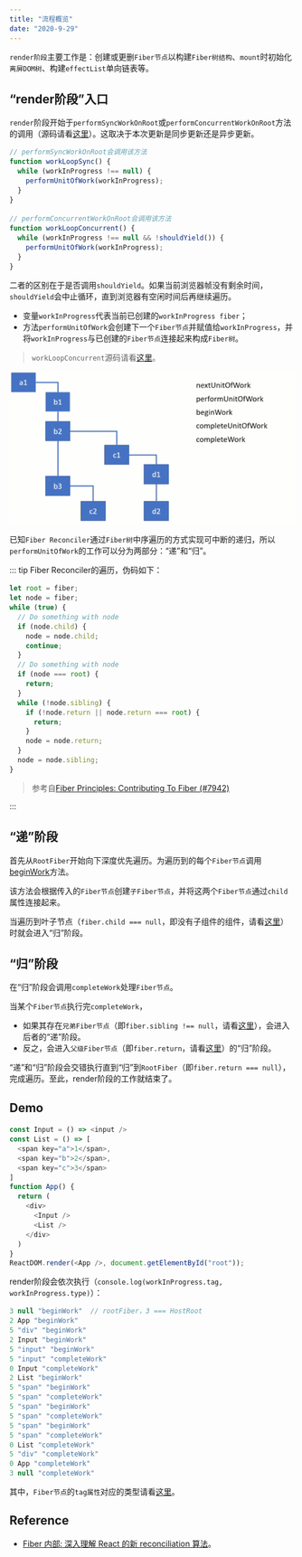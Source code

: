 ```yaml
---
title: "流程概览"
date: "2020-9-29"
---
```


`render阶段`主要工作是：创建或更删`Fiber节点`以构建`Fiber树结构`、`mount`时初始化`离屏DOM树`、构建`effectList`单向链表等。

## “render阶段”入口

`render`阶段开始于`performSyncWorkOnRoot`或`performConcurrentWorkOnRoot`方法的调用（源码请看[这里](https://github.com/facebook/react/blob/v16.13.1/packages/react-reconciler/src/ReactFiberWorkLoop.js#L623-L639)）。这取决于本次更新是同步更新还是异步更新。

```js
// performSyncWorkOnRoot会调用该方法
function workLoopSync() {
  while (workInProgress !== null) {
    performUnitOfWork(workInProgress);
  }
}

// performConcurrentWorkOnRoot会调用该方法
function workLoopConcurrent() {
  while (workInProgress !== null && !shouldYield()) {
    performUnitOfWork(workInProgress);
  }
}
```

二者的区别在于是否调用`shouldYield`。如果当前浏览器帧没有剩余时间，`shouldYield`会中止循环，直到浏览器有空闲时间后再继续遍历。

- 变量`workInProgress`代表当前已创建的`workInProgress fiber`；
- 方法`performUnitOfWork`会创建下一个`Fiber节点`并赋值给`workInProgress`，并将`workInProgress`与已创建的`Fiber节点`连接起来构成`Fiber树`。

> `workLoopConcurrent`源码请看[这里](https://github.com/facebook/react/blob/v16.13.1/packages/react-reconciler/src/ReactFiberWorkLoop.js#L1467)。

![react-fiber-reconciler-traverse](../../../.imgs/react-fiber-reconciler-traverse.gif)

已知`Fiber Reconciler`通过`Fiber树`中序遍历的方式实现可中断的递归，所以`performUnitOfWork`的工作可以分为两部分：“递”和“归”。

::: tip Fiber Reconciler的遍历，伪码如下：

```js
let root = fiber;
let node = fiber;
while (true) {
  // Do something with node
  if (node.child) {
    node = node.child;
    continue;
  }
  // Do something with node
  if (node === root) {
    return;
  }
  while (!node.sibling) {
    if (!node.return || node.return === root) {
      return;
    }
    node = node.return;
  }
  node = node.sibling;
}
```

> 参考自[Fiber Principles: Contributing To Fiber (#7942)](https://github.com/facebook/react/issues/7942)

:::

## “递”阶段

首先从`RootFiber`开始向下深度优先遍历。为遍历到的每个`Fiber节点`调用[beginWork](https://github.com/facebook/react/blob/v16.13.1/packages/react-reconciler/src/ReactFiberBeginWork.js#L2874)方法。

该方法会根据传入的`Fiber节点`创建`子Fiber节点`，并将这两个`Fiber节点`通过`child`属性连接起来。

当遍历到叶子节点（`fiber.child === null`，即没有子组件的组件，请看[这里](https://github.com/facebook/react/blob/v16.13.1/packages/react-reconciler/src/ReactFiberWorkLoop.js#L1494)）时就会进入“归”阶段。

## “归”阶段

在“归”阶段会调用`completeWork`处理`Fiber节点`。

当某个`Fiber节点`执行完`completeWork`，

- 如果其存在`兄弟Fiber节点`（即`fiber.sibling !== null`，请看[这里](https://github.com/facebook/react/blob/v16.13.1/packages/react-reconciler/src/ReactFiberWorkLoop.js#L1621)），会进入后者的“递”阶段。
- 反之，会进入`父级Fiber节点`（即`fiber.return`，请看[这里](https://github.com/facebook/react/blob/v16.13.1/packages/react-reconciler/src/ReactFiberWorkLoop.js#L1627)）的“归”阶段。

“递”和“归”阶段会交错执行直到“归”到`RootFiber`（即`fiber.return === null`），完成遍历。至此，render阶段的工作就结束了。

## Demo

```js
const Input = () => <input />
const List = () => [
  <span key="a">1</span>,
  <span key="b">2</span>,
  <span key="c">3</span>
]
function App() {
  return (
    <div>
      <Input />
      <List />
    </div>
  )
}
ReactDOM.render(<App />, document.getElementById("root"));
```

render阶段会依次执行（`console.log(workInProgress.tag, workInProgress.type)`）：

```js
3 null "beginWork"  // rootFiber，3 === HostRoot
2 App "beginWork"
5 "div" "beginWork"
2 Input "beginWork"
5 "input" "beginWork"
5 "input" "completeWork"
0 Input "completeWork"
2 List "beginWork"
5 "span" "beginWork"
5 "span" "completeWork"
5 "span" "beginWork"
5 "span" "completeWork"
5 "span" "beginWork"
5 "span" "completeWork"
0 List "completeWork"
5 "div" "completeWork"
0 App "completeWork"
3 null "completeWork"
```

其中，`Fiber节点`的`tag属性`对应的类型请看[这里](https://github.com/facebook/react/blob/v16.13.1/packages/shared/ReactWorkTags.js#L35)。

## Reference

- [Fiber 内部: 深入理解 React 的新 reconciliation 算法](https://zhuanlan.zhihu.com/p/59055212)。
